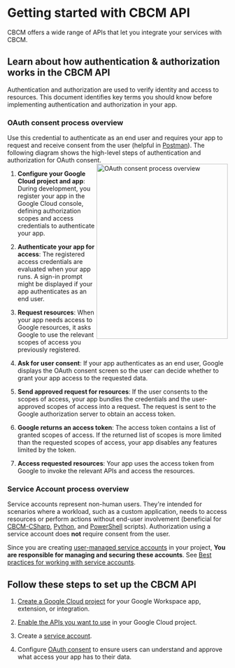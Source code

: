 # Getting started with CBCM API
CBCM offers a wide range of APIs that let you integrate your services with CBCM. 

## Learn about how authentication & authorization works in the CBCM API
Authentication and authorization are used to verify identity and access to resources. This document identifies key terms you should know before implementing authentication and authorization in your app.

### OAuth consent process overview
Use this credential to authenticate as an end user and requires your app to request and receive consent from the user (helpful in [Postman](https://github.com/google/ChromeBrowserEnterprise/tree/main/postman)).
The following diagram shows the high-level steps of authentication and authorization for OAuth consent.
<img align="right" width="300" height="400" alt="OAuth consent process overview" src="https://github.com/google/ChromeBrowserEnterprise/blob/main/docs/images/OAuthConsentProcess.svg">
1. **Configure your Google Cloud project and app**: During development, you register your app in the Google Cloud console, defining authorization scopes and access credentials to authenticate your app.

2. **Authenticate your app for access**: The registered access credentials are evaluated when your app runs. A sign-in prompt might be displayed if your app authenticates as an end user.

3. **Request resources**: When your app needs access to Google resources, it asks Google to use the relevant scopes of access you previously registered.

4. **Ask for user consent**: If your app authenticates as an end user, Google displays the OAuth consent screen so the user can decide whether to grant your app access to the requested data.

5. **Send approved request for resources**: If the user consents to the scopes of access, your app bundles the credentials and the user-approved scopes of access into a request. The request is sent to the Google authorization server to obtain an access token.

6. **Google returns an access token**: The access token contains a list of granted scopes of access. If the returned list of scopes is more limited than the requested scopes of access, your app disables any features limited by the token.

7. **Access requested resources**: Your app uses the access token from Google to invoke the relevant APIs and access the resources.

### Service Account process overview
Service accounts represent non-human users. They're intended for scenarios where a workload, such as a custom application, needs to access resources or perform actions without end-user involvement (beneficial for [CBCM-CSharp](https://github.com/google/ChromeBrowserEnterprise/tree/main/dotnet), [Python](https://github.com/google/ChromeBrowserEnterprise/tree/main/Python), and [PowerShell](https://github.com/google/ChromeBrowserEnterprise/tree/main/ps/src/cbcm) scripts). Authorization using a service account does **not** require consent from the user.

Since you are creating [user-managed service accounts](https://cloud.google.com/iam/docs/service-accounts#user-managed-keys) in your project, **You are responsible for managing and securing these accounts**. See [Best practices for working with service accounts](https://cloud.google.com/iam/docs/best-practices-service-accounts).

## Follow these steps to set up the CBCM API
1. [Create a Google Cloud project](https://github.com/google/ChromeBrowserEnterprise/blob/main/docs/create_proj.MD) for your Google Workspace app, extension, or integration.

2. [Enable the APIs you want to use](https://github.com/google/ChromeBrowserEnterprise/blob/main/docs/proj_apis.MD) in your Google Cloud project.

3. Create a [service account](https://github.com/google/ChromeBrowserEnterprise/blob/main/docs/service_acct.MD).

4. Configure [OAuth consent](https://github.com/google/ChromeBrowserEnterprise/blob/main/postman/README.md) to ensure users can understand and approve what access your app has to their data.
